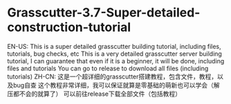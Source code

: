 # Grasscutter-3.7-Super-detailed-construction-tutorial
EN-US:
This is a super detailed grasscutter building tutorial, including files, tutorials, bug checks, etc
This is a very detailed grasscutter server building tutorial, I can guarantee that even if it is a beginner, it will be done, including files and tutorials
You can go to release to download all files (including tutorials)
ZH-CN:
这是一个超详细的grasscutter搭建教程，包含文件，教程，以及bug自查
这个教程非常详细，我可以保证就算是零基础的萌新也可以学会（解压都不会的就算了）
可以前往release下载全部文件（包括教程）

